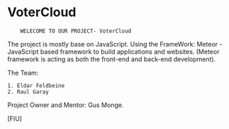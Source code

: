 # VoterCloud

		WELECOME TO OUR PROJECT- VoterCloud
The project is mostly base on JavaScript.
Using the FrameWork: Meteor - JavaScript based framework to build applications and websites.
(Meteor framework is acting as both the front-end and back-end development).

The Team:

	1. Eldar Feldbeine
	2. Raul Garay

Project Owner and Mentor:	Gus Monge.
	

[FIU]
